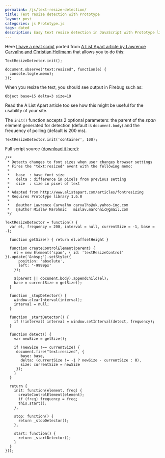 ```yaml
---
permalink: /js/text-resize-detection/
title: Text resize detection with Prototype
layout: post
categories: js Prototype.js
tags: dated
description: Easy text resize detection in JavaScript with Prototype library
---
```


Here [I have a neat script][1] ported from [A List Apart article by Lawrence Carvalho and Christian Heilmann][2] that allows you to do this:

    TextResizeDetector.init();
    
    document.observe("text:resized", function(e) {
      console.log(e.memo);
    });

When you resize the text, you should see output in Firebug such as:

    Object base=15 delta=3 size=19

Read the A List Apart article too see how this might be useful for the usability of your site.

The `init()` function accepts 2 optional parameters: the parent of the <i>span</i> element generated for detection (default is `document.body`) and the frequency of polling (default is 200 ms).

    TextResizeDetector.init('container', 100);

Full script source ([download it here][1]):

    /** 
     * Detects changes to font sizes when user changes browser settings
     * Fires the "text:resized" event with the following memo:
     * 
     *   base  : base font size    
     *   delta : difference in pixels from previous setting
     *   size  : size in pixel of text
     * 
     * Adapted from http://www.alistapart.com/articles/fontresizing
     * Requires Prototype library 1.6.0
     * 
     *   @author Lawrence Carvalho carvalho@uk.yahoo-inc.com
     *   @author Mislav Marohnić   mislav.marohnic@gmail.com
     */
    
    TextResizeDetector = function() { 
      var el, frequency = 200, interval = null, currentSize = -1, base = -1;
    
      function getSize() { return el.offsetHeight }
    
      function createControlElement(parent) {
        el = new Element('span', { id: 'textResizeControl' }).update('&nbsp;').setStyle({
          position: 'absolute',
          left: '-9999px'
        });
    
        $(parent || document.body).appendChild(el);
        base = currentSize = getSize();
      }
    
      function _stopDetector() {
        window.clearInterval(interval);
        interval = null;
      }
    
      function _startDetector() {
        if (!interval) interval = window.setInterval(detect, frequency);
      }
    
      function detect() {
        var newSize = getSize();
    
        if (newSize !== currentSize) {
         document.fire("text:resized", {
           base: base,
           delta: (currentSize != -1 ? newSize - currentSize : 0),
           size: currentSize = newSize
         });
        }
      }
    
      return {
        init: function(element, freq) {
          createControlElement(element);
          if (freq) frequency = freq;
          this.start();
        },
    
        stop: function() {
          return _stopDetector();
        },
    
        start: function() {
          return _startDetector();
        }
      }
    }();


[1]: /js/text-resize-detection/textresizedetector.js
[2]: http://www.alistapart.com/articles/fontresizing